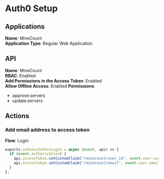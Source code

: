 # Auth0 Setup

## Applications

**Name**: MineCount  
**Application Type**: Regular Web Application

## API

**Name**: MineCount  
**RBAC**: Enabled  
**Add Permissions in the Access Token**: Enabled  
**Allow Offline Access**: Enabled
**Permissions**:

- approve:servers
- update:servers

## Actions

### Add email address to access token

**Flow**: Login

```js
exports.onExecutePostLogin = async (event, api) => {
  if (event.authorization) {
    api.accessToken.setCustomClaim("/minecount/user_id", event.user.user_id);
    api.accessToken.setCustomClaim("/minecount/email", event.user.email);
  }
};
```

